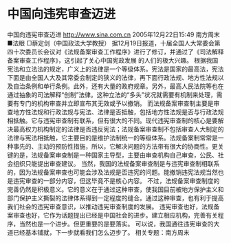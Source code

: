# 中国向违宪审查迈进

中国向违宪审查迈进
http://www.sina.com.cn 2005年12月22日15:49 南方周末
■法眼
□蔡定剑（中国政法大学教授）
据12月19日报道，十届全国人大常委会第四十次委员长会议对《法规备案审查工作程序》进行了修订，并通过了《司法解释备案审查工作程序》，这引起了关心中国宪政发展
的人们的极大兴趣。
根据我国宪法和立法法的规定，广义上的法律是一个等级体系。宪法是国家的最高法，宪法下面是由全国人大及其常委会制定的狭义的法律，再下面行政法规、地方性法规以及自治条例和单行条例。此外，还有大量的政府规章。另外，最高人民法院等也在通过抽象的司法解释“创制”法律。这种立法的“多头”状况就需要有机制来处理，需要有专门的机构审查并立即宣布其无效或予以撤销。
而法规备案审查制主要是审查地方性法规和行政法规与宪法、法律是否抵触，包括地方性法规是否与行政法规相抵触。它与违宪审查制有联系，但有很大的不同。现代违宪审查制的核心是要解决最高权力机构制定的法律是否违反宪法；法规备案审查制不包括审查人大制定的法律与宪法相抵触，它主要目的是维护法制统一的等级体系。法规备案制常常是一种事先的、主动的预防性措施，所以，它解决问题的方法带有很大的协商性。更关键的是，法规备案审查制是一种国家主导型，主要由审查机构自己审查，公民、社会组织只能提出审查建议。
当然，我国的法规备案审查制是与违宪审查制相联系的，因为法规备案审查也可能会涉及法规是否违宪的问题。能撤销违宪法规当然也是违宪审查的一部分内容，但这毕竟不是核心内容。
不过，法规备案审查制度的完善仍然是积极意义。它的意义在于通过这种审查，使我国目前被地方保护主义和部门保护主义撕裂的法律体系得到一定程度的缝合。通过这种审查，也有利于提高我们社会的违宪审查意识，以推动违宪审查制度的发展。
违宪审查也好，法规备案审查也好，它作为话题提出已经是中国社会的进步。建立相应机构，完善有关程序，当然也是一个进步。但更重要的是要落实。
可以说，我国通往违宪审查的大道已经基本铺就，下一步就看我们怎么迈步了。
相关专题：南方周末 

